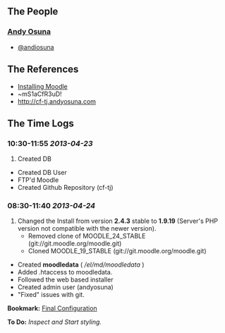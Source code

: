 ## The People

### [Andy Osuna](https://github.com/andyosuna)
 * [@andiosuna](https://twitter.com/andiosuna)

## The References
* [Installing Moodle](http://docs.moodle.org/24/en/Installing_Moodle)
* ~mS1aCfR3uD!
* http://cf-tj.andyosuna.com

## The Time Logs

### 10:30-11:55 _2013-04-23_

1. Created DB
* Created DB User
* FTP'd Moodle
* Created Github Repository (cf-tj)

### 08:30-11:40 _2013-04-24_

1. Changed the Install from version **2.4.3** stable to **1.9.19** (Server's PHP version not compatible with the newer version).
	* Removed clone of MOODLE_24_STABLE (git://git.moodle.org/moodle.git)
	* Cloned MOODLE_19_STABLE (git://git.moodle.org/moodle.git)
* Created **moodledata** ( _/el/md/moodledata_ )
* Added .htaccess to moodledata.
* Followed the web based installer
* Created admin user (andyosuna)
* "Fixed" issues with git.

**Bookmark:** [Final Configuration](http://docs.moodle.org/24/en/Installing_Moodle)

**To Do:** _Inspect and Start styling._
